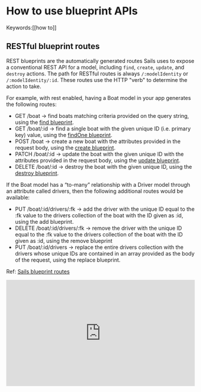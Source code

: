 # How to use blueprint APIs
Keywords:[[how to]]

## RESTful blueprint routes
REST blueprints are the automatically generated routes Sails uses to expose a conventional REST API for a model, including `find`, `create`, `update`, and `destroy` actions. The path for RESTful routes is always `/:modelIdentity` or `/:modelIdentity/:id`. These routes use the HTTP "verb" to determine the action to take.

For example, with rest enabled, having a Boat model in your app generates the following routes:

- GET /boat -> find boats matching criteria provided on the query string, using the [find blueprint](https://sailsjs.com/documentation/reference/blueprint-api/find-where).
- GET /boat/:id -> find a single boat with the given unique ID (i.e. primary key) value, using the [findOne blueprint](https://sailsjs.com/documentation/reference/blueprint-api/find-one).
- POST /boat -> create a new boat with the attributes provided in the request body, using the [create blueprint](https://sailsjs.com/documentation/reference/blueprint-api/create).
- PATCH /boat/:id -> update the boat with the given unique ID with the attributes provided in the request body, using the [update blueprint](https://sailsjs.com/documentation/reference/blueprint-api/update).
- DELETE /boat/:id -> destroy the boat with the given unique ID, using the [destroy blueprint](https://sailsjs.com/documentation/reference/blueprint-api/destroy).

If the Boat model has a “to-many” relationship with a Driver model through an attribute called drivers, then the following additional routes would be available:

- PUT /boat/:id/drivers/:fk -> add the driver with the unique ID equal to the :fk value to the drivers collection of the boat with the ID given as :id, using the add blueprint.
- DELETE /boat/:id/drivers/:fk -> remove the driver with the unique ID equal to the :fk value to the drivers collection of the boat with the ID given as :id, using the remove blueprint
- PUT /boat/:id/drivers -> replace the entire drivers collection with the drivers whose unique IDs are contained in an array provided as the body of the request, using the replace blueprint.

Ref: [Sails blueprint routes](https://sailsjs.com/documentation/concepts/blueprints/blueprint-routes#?restful-blueprint-routes)

<div style="position: relative; padding-bottom: 56.25%; height: 0;"><iframe src="https://www.loom.com/embed/08eeb7ed910f47d6abbe277b680ccacd" frameborder="0" webkitallowfullscreen mozallowfullscreen allowfullscreen style="position: absolute; top: 0; left: 0; width: 100%; height: 100%;"></iframe></div>